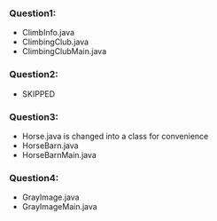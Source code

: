 ### Question1:
- ClimbInfo.java
- ClimbingClub.java
- ClimbingClubMain.java
### Question2:
- SKIPPED
### Question3:
- Horse.java is changed into a class for convenience
- HorseBarn.java
- HorseBarnMain.java
### Question4:
- GrayImage.java
- GrayImageMain.java